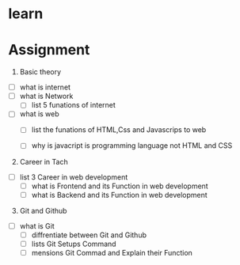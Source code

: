 # learn

# Assignment

1. Basic theory

- [ ] what is internet
- [ ] what is Network
    - [ ] list 5 funations of internet
- [ ] what is web
    - [ ] list the funations of HTML,Css and Javascrips  to web 
    - [ ] why is javacript is programming language not HTML and CSS


2. Career in Tach

- [ ] list 3 Career in web development
    - [ ] what is Frontend and its Function in web development
    - [ ] what is Backend and its Function in web development

3. Git and Github

- [ ] what is Git 
    - [ ] diffrentiate between Git and Github
    - [ ] lists Git Setups Command
    - [ ] mensions Git Commad and Explain their Function 
